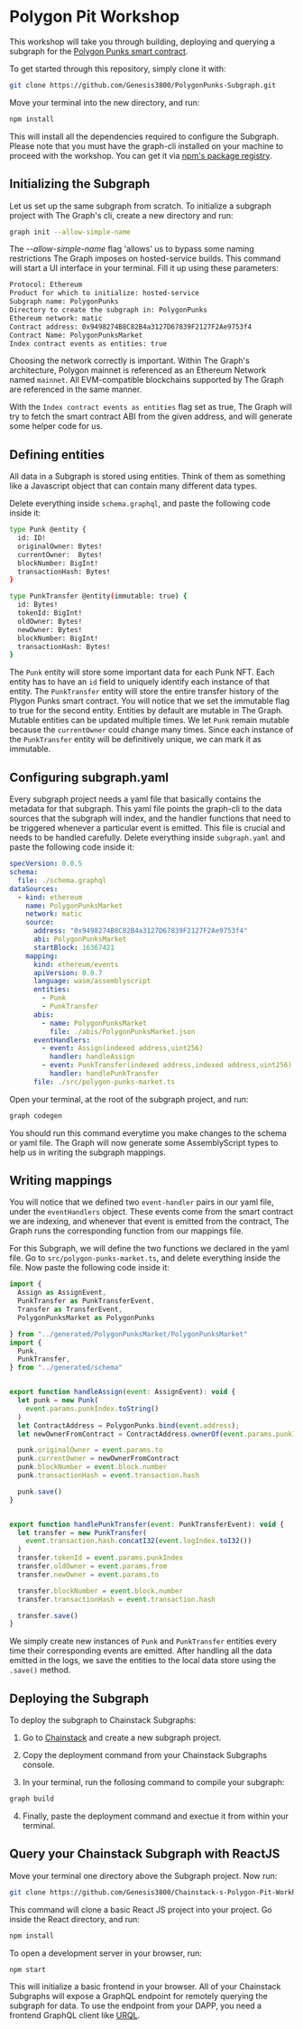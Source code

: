 # Polygon Pit Workshop

This workshop will take you through building, deploying and querying a subgraph for the [Polygon Punks smart contract](https://polygonscan.com/address/0x9498274B8C82B4a3127D67839F2127F2Ae9753f4 "Polygon Punks smart contract").

To get started through this repository, simply clone it with:

```bash
git clone https://github.com/Genesis3800/PolygonPunks-Subgraph.git
```
Move your terminal into the new directory, and run:
```javascript
npm install
```
This will install all the dependencies required to configure the Subgraph. Please note that you must have the graph-cli installed on your machine to proceed with the workshop. You can get it via [npm's package registry](https://www.npmjs.com/package/@graphprotocol/graph-cli "npm's package registry").

## Initializing the Subgraph

Let us set up the same subgraph from scratch.
To initialize a subgraph project with The Graph's cli, create a new directory and run:

```bash
graph init --allow-simple-name
```
The *--allow-simple-name* flag 'allows' us to bypass some naming restrictions The Graph imposes on hosted-service builds.
This command will start a UI interface in your terminal. Fill it up using these parameters:

```bash
Protocol: Ethereum
Product for which to initialize: hosted-service
Subgraph name: PolygonPunks 
Directory to create the subgraph in: PolygonPunks
Ethereum network: matic
Contract address: 0x9498274B8C82B4a3127D67839F2127F2Ae9753f4
Contract Name: PolygonPunksMarket
Index contract events as entities: true
```
Choosing the network correctly is important. Within The Graph's architecture, Polygon mainnet is referenced as an Ethereum Network named `mainnet`. All EVM-compatible blockchains supported by The Graph are referenced in the same manner.

With the `Index contract events as entities` flag set as true, The Graph will try to fetch the smart contract ABI from the given address, and will generate some helper code for us.

## Defining entities

All data in a Subgraph is stored using entities. Think of them as something like a Javascript object that can contain many different data types.

Delete everything inside `schema.graphql`, and paste the following code inside it:

```bash
type Punk @entity {
  id: ID!
  originalOwner: Bytes!
  currentOwner:  Bytes!
  blockNumber: BigInt!
  transactionHash: Bytes!
}

type PunkTransfer @entity(immutable: true) {
  id: Bytes!
  tokenId: BigInt!
  oldOwner: Bytes!
  newOwner: Bytes!
  blockNumber: BigInt!
  transactionHash: Bytes!
}
```

The `Punk` entity will store some important data for each Punk NFT. Each entity has to have an `id` field to uniquely identify each instance of that entity. The `PunkTransfer` entity will store the entire transfer history of the Plygon Punks smart contract.
You will notice that we set the immutable flag to true for the second entity.
Entities by default are mutable in The Graph. Mutable entities can be updated multiple times. We let `Punk` remain mutable because the `currentOwner` could change many times.
Since each instance of the `PunkTransfer` entity will be definitively unique, we can mark it as immutable.

## Configuring subgraph.yaml

Every subgraph project needs a yaml file that basically contains the metadata for that subgraph. This yaml file points the graph-cli to the data sources that the subgraph will index, and the handler functions that need to be triggered whenever a particular event is emitted. This file is crucial and needs to be handled carefully. 
Delete everything inside `subgraph.yaml`  and paste the following code inside it:

```yaml
specVersion: 0.0.5
schema:
  file: ./schema.graphql
dataSources:
  - kind: ethereum
    name: PolygonPunksMarket
    network: matic
    source:
      address: "0x9498274B8C82B4a3127D67839F2127F2Ae9753f4"
      abi: PolygonPunksMarket
      startBlock: 16367421
    mapping:
      kind: ethereum/events
      apiVersion: 0.0.7
      language: wasm/assemblyscript
      entities:
        - Punk
        - PunkTransfer
      abis:
        - name: PolygonPunksMarket
          file: ./abis/PolygonPunksMarket.json
      eventHandlers:
        - event: Assign(indexed address,uint256)
          handler: handleAssign
        - event: PunkTransfer(indexed address,indexed address,uint256)
          handler: handlePunkTransfer
      file: ./src/polygon-punks-market.ts
```

Open your terminal, at the root of the subgraph project, and run:

```bash
graph codegen
```

You should run this command everytime you make changes to the schema or yaml file. The Graph will now generate some AssemblyScript types to help us in writing the subgraph mappings.

## Writing mappings

You will notice that we defined two `event-handler` pairs in our yaml file, under the `eventHandlers` object.
These events come from the smart contract we are indexing, and whenever that event is emitted from the contract, The Graph runs the corresponding function from our mappings file.

For this Subgraph, we will define the two functions we declared in the yaml file.
Go to `src/polygon-punks-market.ts`, and delete everything inside the file. Now paste the following code inside it:

```javascript
import {
  Assign as AssignEvent,
  PunkTransfer as PunkTransferEvent,
  Transfer as TransferEvent,
  PolygonPunksMarket as PolygonPunks

} from "../generated/PolygonPunksMarket/PolygonPunksMarket"
import {
  Punk,
  PunkTransfer,
} from "../generated/schema"


export function handleAssign(event: AssignEvent): void {
  let punk = new Punk(
    event.params.punkIndex.toString()
  )
  let ContractAddress = PolygonPunks.bind(event.address);
  let newOwnerFromContract = ContractAddress.ownerOf(event.params.punkIndex);

  punk.originalOwner = event.params.to
  punk.currentOwner = newOwnerFromContract
  punk.blockNumber = event.block.number
  punk.transactionHash = event.transaction.hash

  punk.save()
}


export function handlePunkTransfer(event: PunkTransferEvent): void {
  let transfer = new PunkTransfer(
    event.transaction.hash.concatI32(event.logIndex.toI32())
  )
  transfer.tokenId = event.params.punkIndex
  transfer.oldOwner = event.params.from
  transfer.newOwner = event.params.to

  transfer.blockNumber = event.block.number
  transfer.transactionHash = event.transaction.hash

  transfer.save()
}
```
We simply create new instances of `Punk` and `PunkTransfer` entities every time their corresponding events are emitted. After handling all the data emitted in the logs, we save the entities to the local data store using the `.save()` method.

## Deploying the Subgraph

To deploy the subgraph to Chainstack Subgraphs:

1. Go to [Chainstack](https://console.chainstack.com/subgraphs "Chainstack") and create a new subgraph project.

2. Copy the deployment command from your Chainstack Subgraphs console.

3. In your terminal, run the follosing command to compile your subgraph:

```bash
graph build
```

4. Finally, paste the deployment command and exectue it from within your terminal. 

## Query your Chainstack Subgraph with ReactJS

Move your terminal one directory above the Subgraph project. Now run:

```bash
git clone https://github.com/Genesis3800/Chainstack-s-Polygon-Pit-Workhop.git
```
This command will clone a basic React JS project into your project. Go inside the React directory, and run:

```bash
npm install
```
To open a development server in your browser, run:

```bash
npm start
```
This will initialize a basic frontend in your browser.
All of your Chainstack Subgraphs will expose a GraphQL endpoint for remotely querying the subgraph for data. To use the endpoint from your DAPP, you need a frontend GraphQL client like [URQL](https://formidable.com/open-source/urql/docs/ "URQL").
